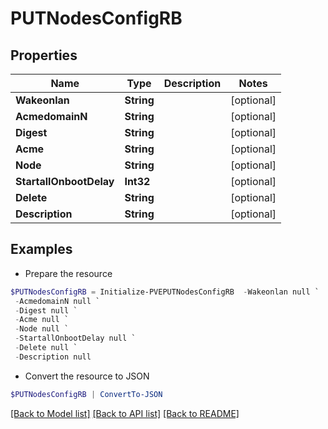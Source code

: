 # PUTNodesConfigRB
## Properties

Name | Type | Description | Notes
------------ | ------------- | ------------- | -------------
**Wakeonlan** | **String** |  | [optional] 
**AcmedomainN** | **String** |  | [optional] 
**Digest** | **String** |  | [optional] 
**Acme** | **String** |  | [optional] 
**Node** | **String** |  | [optional] 
**StartallOnbootDelay** | **Int32** |  | [optional] 
**Delete** | **String** |  | [optional] 
**Description** | **String** |  | [optional] 

## Examples

- Prepare the resource
```powershell
$PUTNodesConfigRB = Initialize-PVEPUTNodesConfigRB  -Wakeonlan null `
 -AcmedomainN null `
 -Digest null `
 -Acme null `
 -Node null `
 -StartallOnbootDelay null `
 -Delete null `
 -Description null
```

- Convert the resource to JSON
```powershell
$PUTNodesConfigRB | ConvertTo-JSON
```

[[Back to Model list]](../README.md#documentation-for-models) [[Back to API list]](../README.md#documentation-for-api-endpoints) [[Back to README]](../README.md)

